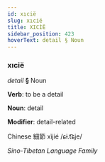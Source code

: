 ```yaml
---
id: xıcië
slug: xıcië
title: XICİË
sidebar_position: 423
hoverText: detail § Noun
---
```


### xıcië

*detail* **§** Noun

**Verb**: to be a detail

**Noun**: detail

**Modifier**: detail-related

Chinese 細節 xìjié /ɕɨ.t͡ɕje/

*Sino-Tibetan Language Family*
